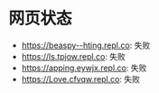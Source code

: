 # 网页状态
- https://beaspy--hting.repl.co: 失败
- https://ls.tpjow.repl.co: 失败
- https://apping.eywjx.repl.co: 失败
- https://Love.cfvqw.repl.co: 失败
